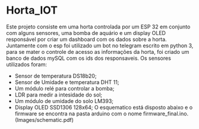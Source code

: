 # Horta_IOT
Este projeto consiste em uma horta controlada por um ESP 32 em conjunto com alguns sensores, uma bomba de aquário e um display OLED responsável por criar um dashboard com os dados sobre a horta. Juntamente com o esp foi utilizado um bot no telegram escrito em python 3, para se mater o controle de acesso as informações da horta, foi criado um banco de dados mySQL com os ids dos responsaveis. Os sensores utilizados foram:
* Sensor de temperatura DS18b20;
* Sensor de Umidade e temperatura DHT 11;
* Um módulo relé para controlar a bomba;
* LDR para medir a intesidade do sol;
* Um módulo de umidade do solo LM393;
* Display OLED SSD1306 128x64;
O esquematico está disposto abaixo e o firmware se encontra na pasta arduino com o nome firmware_final.ino.
(Images/schematic.pdf)